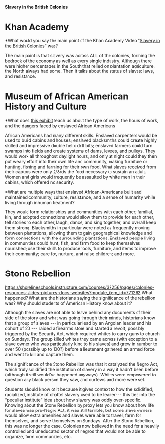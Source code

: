 **Slavery in the British Colonies**
# Khan Academy
*What would you say the main point of the Khan Academy Video “[Slavery in the British Colonies](https://www.khanacademy.org/humanities/ap-us-history/period-2/slavery-in-the-british-colonies-lesson/v/slavery-in-the-british-colonies?modal=1)” was?

The main point is that slavery was across ALL of the colonies, forming the bedrock of the economy as well as every single industry. Although there were higher percentages in the South that relied on plantation agriculture, the North always had some.
Then it talks about the status of slaves: laws, and resistance. 

# Museum of African American History and Culture
*What does [this exhibit](https://www.searchablemuseum.com/to-have-and-to-hold#section-start) teach us about the type of work, the hours of work, and the dangers faced by enslaved African Americans

African Americans had many different skills. Enslaved carpenters would be used to build cabins and houses; enslaved blacksmiths could create highly skilled and impressive double helix drill bits; enslaved farmers could turn swamps into fields and create systems of dams, levees, and pulleys.
They would work all throughout daylight hours, and only at night could they then put weary effort into their own life and community, making furniture or hunting, fishing and farming for their own food.
What slaves received from their captors were only 2/3rds the food necessary to sustain an adult. Women and girls would frequently be assaulted by white men in their cabins, which offered no security.


*What are multiple ways that enslaved African-Americans built and maintained community, culture, resistance, and a sense of humanity while living through inhuman treatment?

They would form relationships and communities with each other; familial, kin, and adopted connections would allow them to provide for each other, tell stories to each other, laugh, dance, and sing together, and overall keep them strong. Blacksmiths in particular were noted as frequently moving between plantations, allowing them to gain geographical knowledge and form connections with the surrounding plantations.
Enslaved people living in communities could hunt, fish, and farm food to keep themselves nourished; use their skills to produce tools, furniture, and items to improve their community; care for, nurture, and raise children; and more.


# Stono Rebellion
https://shorelineschools.instructure.com/courses/32256/pages/colonies-resources-slides-pictures-docs-websites?module_item_id=771262
What happened?  What are the historians saying the significance of the rebellion was?  Why should students of American History know about it?

Although the slaves are not able to leave behind any documents of their side of the story and what was going through their minds, historians know that a group of slaves --- in particular lead by an Angolan leader and his cohort of 20 --- raided a firearms store and started a revolt, possibly triggered by the Security Act, which required whites to carry guns to church on Sundays. The group killed whites they came across (with exception to a slave owner who was particularly kind to his slaves) and grew in number to over 50 (possibly up to 100?) before a lieutenant gathered an armed force and went to kill and capture them.

The significance of the Stono Rebellion was that it catalyzed the Negro Act, which truly solidified the institution of slavery in a way it hadn’t been before (although it still would’ve happened anyways). Whites were empowered to question any black person they saw, and curfews and more were set.

Students should know of it because it gives context to how the solidified, racialized, institute of chattel slavery used to be leaner--- this ties into the “peculiar institute” idea about how slavery was oddly over-specific. Knowing about the Stono Rebellion by proxy lets you know about how life for slaves was pre-Negro Act; it was still terrible, but some slave owners would allow extra amenities and slaves were able to travel, farm for themselves, and serve themselves on Sundays.
After the Stono Rebellion, this was no longer the case. Colonies now believed in the need for a heavily controlled and uneducated sector of negros that would not be able to organize, form communities, etc.
